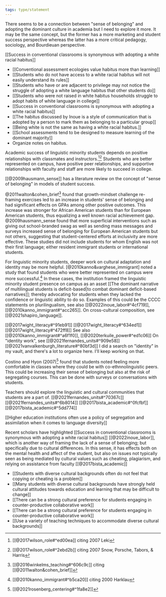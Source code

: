 ```yaml
---
tags: type/statement
---
```

There seems to be a connection between "sense of belonging" and adopting the dominant culture in academia but I need to explore it more. It may be the same concept, but the former has a more marketing and student success perspective whereas the latter has a more critical pedagogy, sociology, and Bourdieuan perspective.

[[Success in conventional classrooms is synonymous with adopting a white racial habitus]]
- [[Conventional assessment ecologies value habitus more than learning]]
- [[Students who do not have access to a white racial habitus will not easily understand its rules]]
- [[Students who have or are adjacent to privilege may not notice the struggle of adopting a white language habitus that other students do]]
- [[Students who were not raised in white habitus households struggle to adopt habits of white language in college]]
- [[Success in conventional classrooms is synonymous with adopting a white racial habitus]]
- [[The habitus discussed by Inoue is a style of communication that is adopted by a person to mark them as belonging to a particular group]]
- [[Being white is not the same as having a white racial habitus.]]
- [[School assessments tend to be designed to measure learning of the dominant majority]]
- Organize notes on habitus.

Academic success of linguistic minority students depends on positive relationships with classmates and instructors.[^2][^3] Students who are better represented on campus, have positive peer relationships, and supportive relationships with faculty and staff are more likely to succeed in college. 

[[@2009hausmann_sense]] has a literature review on the concept of "sense of belonging" in models of student success.

@2011walton&cohen_brief[^6] found that growth-mindset challenge re-framing exercises led to an increase in students' sense of belonging and had significant effects on GPAs among other positive outcomes. This increase was stronger for African American students than for European American students, thus equalizing a well known racial achievement gap. @2009hausmann_sense found that more superficial interventions such as giving out school-branded swag as well as sending mass messages and surveys increased sense of belonging for European American students but not others, suggesting that student-centered efforts at inclusivity are more effective. These studies did not include students for whom English was not their first language; either resident immigrant students or international students.

For linguistic minority students, deeper work on cultural adaptation and identity may be more helpful. [@2010kanno&varghese_immigrant] noted a study that found students who were better represented on campus were more successful.[^4] In these cases, the institution  framed the linguistic minority student presence on campus as an asset [[The dominant narrative of multilingual students is deficit-based|to combat dominant deficit-based narratives]]; thereby advocating for students when they lacked the confidence or linguistic ability to do so. Examples of this could be the CCCC statements on plurilingualism, see also [[@2022inoue_labor#^4cf719]], [[@2010kanno_immigrant#^acc265]]. On cross-cultural composition, see [[@2021shapiro_language]].

[[@2017wight_literacy#^91eb91]]
[[@2017wight_literacy#^634ed1]]
[[@2017wight_literacy#^472ff8]]
See also [[@2010kanno_immigrant#^a6f1f0]], [[@2020terkuile_power#^ed1c06]]
On "identity work", see [[@2021fernandes_units#^909e58]]
[[@2021vanvalkenburgh_literature#^80bf3d]]
I did a search on "identity" in my vault, and there's a lot to organize here. I'll keep working on that.

Costino and Hyon (2007)[^5] found that students noted feeling more comfortable in classes where they could be with co-ethnnolinguistic peers. This could be increasing their sense of belonging but also at the risk of segregating courses. This can be done with surveys or conversations with students.

Teachers should explore the linguistic and cultural communities that students are a part of.  [[@2021fernandes_units#^70367c]] [[@2021fernandes_units#^6b8014]] [[@2017bista_academic#^0fcfbf]] [[@2017bista_academic#^5dd774]]

[[Higher education institutions often use a policy of segregation and assimilation when it comes to language diversity]]

Recent scholars have highlighted [[Success in conventional classrooms is synonymous with adopting a white racial habitus]] [[@2022inoue_labor]], which is another way of framing the lack of a sense of belonging; but specifically due to cultural differences. In this sense, it has effects both on the mental health and affect of the student, but also on issues not typically seen as being mediated by cultural values such as cheating, plagiarism, and relying on assistance from faculty [[@2017bista_academic]]

- [[Students with diverse cultural backgrounds often do not feel that copying or cheating is a problem]]
- [[Many students with diverse cultural backgrounds have strongly held cultural attitudes towards education and learning that may be difficult to change]]
- [[There can be a strong cultural preference for students engaging in counter-productive collaborative work]]
- [[There can be a strong cultural preference for students engaging in counter-productive collaborative work]]
- [[Use a variety of teaching techniques to accommodate diverse cultural backgrounds]]

[^2]: [[@2017wilson_role#^ed00ea]] citing 2007 Leki
[^3]: [[@2017wilson_role#^2ebd2b]] citing 2007 Snow, Porsche, Tabors, & Harris
[^4]: [[@2010kanno_immigrant#^b5ca20]] citing 2000 Harklau
[^5]: [[@2021rosenberg_centering#^1fa8e2]]
[^6]: [[@2016winkelms_teaching#^606c9c]] citing [[@2011walton&cohen_brief]]
